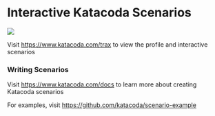# Interactive Katacoda Scenarios

[![](http://shields.katacoda.com/katacoda/trax/count.svg)](https://www.katacoda.com/trax "Get your profile on Katacoda.com")

Visit https://www.katacoda.com/trax to view the profile and interactive scenarios

### Writing Scenarios
Visit https://www.katacoda.com/docs to learn more about creating Katacoda scenarios

For examples, visit https://github.com/katacoda/scenario-example

